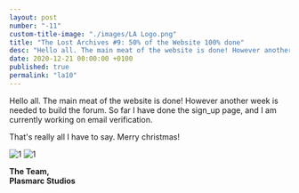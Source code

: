 ```yaml
---
layout: post
number: "-11"
custom-title-image: "./images/LA Logo.png"
title: "The Lost Archives #9: 50% of the Website 100% done"
desc: "Hello all. The main meat of the website is done! However another week is needed to build the forum. So far I have done the sign_up page, and I am currently working on email verification."
date: 2020-12-21 00:00:00 +0100
published: true
permalink: "la10"
---
```


Hello all. The main meat of the website is done! However another week is needed to build the forum. So far I have done the sign_up page, and I am currently working on email verification.

That's really all I have to say. Merry christmas!

![1](./forensic-friday-media/-la10/forums_banner.png)
![1](./forensic-friday-media/-la10/screen.png)

**The Team,**\
**Plasmarc Studios**
